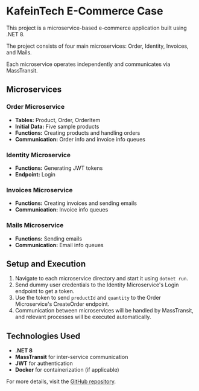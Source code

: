 
# KafeinTech E-Commerce Case

This project is a microservice-based e-commerce application built using .NET 8.

The project consists of four main microservices: Order, Identity, Invoices, and Mails.

Each microservice operates independently and communicates via MassTransit.

## Microservices

### Order Microservice
- **Tables:** Product, Order, OrderItem
- **Initial Data:** Five sample products
- **Functions:** Creating products and handling orders
- **Communication:** Order info and invoice info queues

### Identity Microservice
- **Functions:** Generating JWT tokens
- **Endpoint:** Login

### Invoices Microservice
- **Functions:** Creating invoices and sending emails
- **Communication:** Invoice info queues

### Mails Microservice
- **Functions:** Sending emails
- **Communication:** Email info queues

## Setup and Execution

1. Navigate to each microservice directory and start it using `dotnet run`.
2. Send dummy user credentials to the Identity Microservice's Login endpoint to get a token.
3. Use the token to send `productId` and `quantity` to the Order Microservice's CreateOrder endpoint.
4. Communication between microservices will be handled by MassTransit, and relevant processes will be executed automatically.

## Technologies Used

- **.NET 8**
- **MassTransit** for inter-service communication
- **JWT** for authentication
- **Docker** for containerization (if applicable)

For more details, visit the [GitHub repository](https://github.com/kara-emre/KafeinTechECommerceCase).
